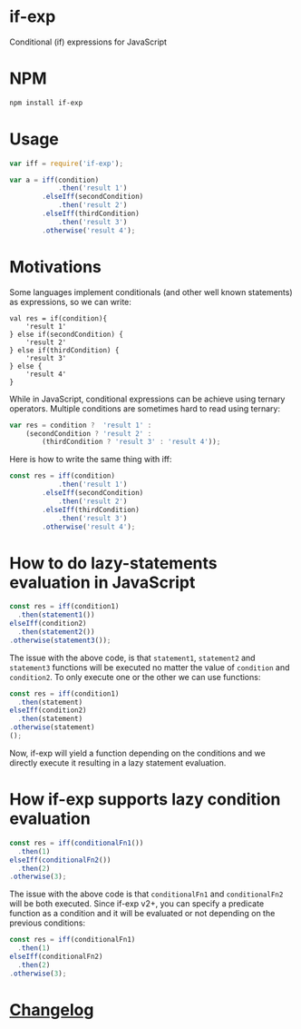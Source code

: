 # if-exp

Conditional (if) expressions for JavaScript

# NPM

```bash
npm install if-exp
```

# Usage

```javascript
var iff = require('if-exp');

var a = iff(condition)
            .then('result 1')
        .elseIff(secondCondition)
            .then('result 2')
        .elseIff(thirdCondition)
            .then('result 3')
        .otherwise('result 4');

```

# Motivations

Some languages implement conditionals (and other well known statements) as expressions, so we can write:

```
val res = if(condition){
    'result 1'
} else if(secondCondition) {
    'result 2'
} else if(thirdCondition) {
    'result 3'
} else {
    'result 4'
}
```

While in JavaScript, conditional expressions can be achieve using ternary operators. Multiple conditions are sometimes hard to read using ternary:

```javascript
var res = condition ?  'result 1' :
    (secondCondition ? 'result 2' :
        (thirdCondition ? 'result 3' : 'result 4'));
```

Here is how to write the same thing with iff:

```javascript
const res = iff(condition)
            .then('result 1')
        .elseIff(secondCondition)
            .then('result 2')
        .elseIff(thirdCondition)
            .then('result 3')
        .otherwise('result 4');
```

# How to do lazy-statements evaluation in JavaScript

```js
const res = iff(condition1)
  .then(statement1())
elseIff(condition2)
  .then(statement2())
.otherwise(statement3());
```

The issue with the above code, is that `statement1`, `statement2` and `statement3` functions will be executed no matter the value of `condition` and `condition2`. To only execute one or the other we can use functions:

```js
const res = iff(condition1)
  .then(statement)
elseIff(condition2)
  .then(statement)
.otherwise(statement)
();
```

Now, if-exp will yield a function depending on the conditions and we directly execute it resulting in a lazy statement evaluation.

# How if-exp supports lazy condition evaluation

```js
const res = iff(conditionalFn1())
  .then(1)
elseIff(conditionalFn2())
  .then(2)
.otherwise(3);
```

The issue with the above code is that `conditionalFn1` and `conditionalFn2` will be both executed. Since if-exp v2+, you can specify a predicate function as a condition and it will be evaluated or not depending on the previous conditions:

```js
const res = iff(conditionalFn1)
  .then(1)
elseIff(conditionalFn2)
  .then(2)
.otherwise(3);
```


# [Changelog](/CHANGELOG.md)
